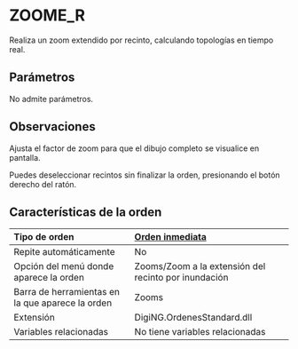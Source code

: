 # ZOOME\_R

Realiza un zoom extendido por recinto, calculando topologías en tiempo real.

## Parámetros

No admite parámetros.

## Observaciones

Ajusta el factor de zoom para que el dibujo completo se visualice en pantalla.

Puedes deseleccionar recintos sin finalizar la orden, presionando el botón derecho del ratón.

## Características de la orden

| Tipo de orden | [Orden inmediata](zoome-r.md) |
| :--- | :--- |
| Repite automáticamente | No |
| Opción del menú donde aparece la orden | Zooms/Zoom a la extensión del recinto por inundación |
| Barra de herramientas en la que aparece la orden | Zooms |
| Extensión | DigiNG.OrdenesStandard.dll |
| Variables relacionadas | No tiene variables relacionadas |

